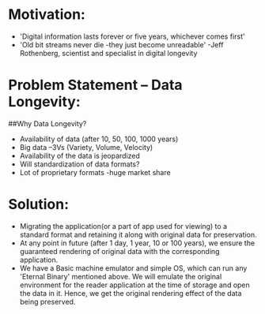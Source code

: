 # Motivation:
 - 'Digital information lasts forever or five years, whichever comes first'
 - 'Old bit streams never die -they just become unreadable'
      -Jeff Rothenberg, scientist and specialist in digital longevity
      
# Problem Statement – Data Longevity:
##Why Data Longevity?
 - Availability of data (after 10, 50, 100, 1000 years)
 - Big data –3Vs (Variety, Volume, Velocity)
 - Availability of the data is jeopardized
 - Will standardization of data formats?
 - Lot of proprietary formats -huge market share
      
# Solution:
 - Migrating the application(or a part of app used for viewing) to a standard format and retaining it along with original data for preservation.
 - At any point in future (after 1 day, 1 year, 10 or 100 years), we ensure the guaranteed rendering of original data with the corresponding application.
 - We have a Basic machine emulator and simple OS, which can run any 'Eternal Binary' mentioned above. We will emulate the original environment for the reader application at the time of storage and open the data in it. Hence, we get the original rendering effect of the data being preserved.

